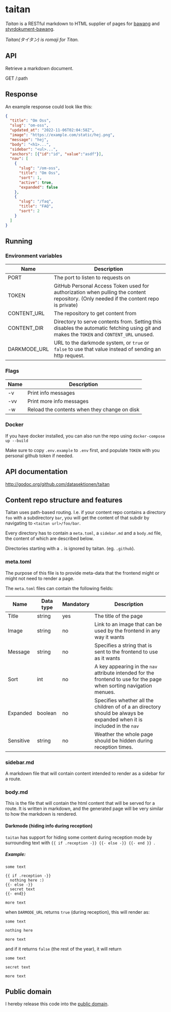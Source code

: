 # taitan

*Taitan* is a RESTful markdown to HTML supplier of pages for [bawang](http://github.com/datasektionen/bawang) and [styrdokument-bawang](https://github.com/datasektionen/styrdokument-bawang).

*Taitan(タイタン) is romaji for Titan.*

## API

Retrieve a markdown document.

GET /:path

## Response

An example response could look like this:
```json
{
  "title": "Om Oss",
  "slug": "om-oss",
  "updated_at": "2022-11-06T02:04:58Z",
  "image": "https://example.com/static/hej.png",
  "message": "hej",
  "body": "<h1>...",
  "sidebar": "<ul>...",
  "anchors": [{"id":"id", "value":"asdf"}],
  "nav": [
    {
      "slug": "/om-oss",
      "title": "Om Oss",
      "sort": 1,
      "active": true, 
      "expanded": false
    },
    {
      "slug": "/faq",
      "title": "FAQ",
      "sort": 2
    }
  ]
}
```

## Running 

### Environment variables

| Name         | Description                                                                                                                              |
| ------------ | ---------------------------------------------------------------------------------------------------------------------------------------- |
| PORT         | The port to listen to requests on                                                                                                        |
| TOKEN        | GitHub Personal Access Token used for authorization when pulling the content repository. (Only needed if the content repo is private)    |
| CONTENT_URL  | The repository to get content from                                                                                                       |
| CONTENT_DIR  | Directory to serve contents from. Setting this disables the automatic fetching using git and makes the `TOKEN` and `CONTENT_URL` unused. |
| DARKMODE_URL | URL to the darkmode system, or `true` or `false` to use that value instead of sending an http request.                                   |

### Flags

| Name | Description                                  |
| ---- | -------------------------------------------- |
| -v   | Print info messages                          |
| -vv  | Print more info messages                     |
| -w   | Reload the contents when they change on disk |

### Docker

If you have docker installed, you can also run the repo using `docker-compose up --build`

Make sure to copy `.env.example` to `.env` first, and populate `TOKEN` with you personal github token if needed.

## API documentation

http://godoc.org/github.com/datasektionen/taitan

## Content repo structure and features

Taitan uses path-based routing. I.e. if your content repo contains a directory `foo` with a subdirectory `bar`, you will get the content of that subdir by navigating to `<taitan url>/foo/bar`.

Every directory has to contain a `meta.toml`, a `sidebar.md` and a `body.md` file, the content of which are described below.

Directories starting with a `.` is ignored by taitan. (eg. `.github`).

### meta.toml

The purpose of this file is to provide meta-data that the frontend might or might not need to render a page. 

The `meta.toml` files can contain the following fields:

| Name      | Data type | Mandatory | Description                                                                                                           |
| --------- | --------- | --------- | --------------------------------------------------------------------------------------------------------------------- |
| Title     | string    | yes       | The title of the page                                                                                                 |
| Image     | string    | no        | Link to an image that can be used by the frontend in any way it wants                                                 |
| Message   | string    | no        | Specifies a string that is sent to the frontend to use as it wants                                                    |
| Sort      | int       | no        | A key appearing in the `nav` attribute intended for the frontend to use for the page when sorting navigation menues.  |
| Expanded  | boolean   | no        | Specifies whether all the children of of a an directory should be always be expanded when it is included in the `nav` |
| Sensitive | string    | no        | Weather the whole page should be hidden during reception times.                                                       |

### sidebar.md

A markdown file that will contain content intended to render as a sidebar for a route.

### body.md

This is the file that will contain the html content that will be served for a route. It is written in markdown, and the generated page will be very similar to how the markdown is rendered.

#### Darkmode (hiding info during reception)

`taitan` has support for hiding some content during reception mode by surrounding text with `{{ if .reception -}} {{- else -}} {{- end }} `.

##### Example:

```
some text

{{ if .reception -}}
  nothing here :)
{{- else -}}
  secret text
{{- end}}

more text

```
when `DARMODE_URL` returns `true` (during reception), this will render as:

```
some text

nothing here

more text
```
and if it returns `false` (the rest of the year), it will return
```
some text

secret text

more text
```



## Public domain

I hereby release this code into the [public domain](https://creativecommons.org/publicdomain/zero/1.0/).

